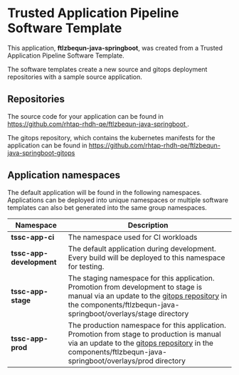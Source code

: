 # Trusted Application Pipeline Software Template

This application, **ftlzbequn-java-springboot**, was created from a Trusted Application Pipeline Software Template.

The software templates create a new source and gitops deployment repositories with a sample source application. 

## Repositories

The source code for your application can be found in [https://github.com/rhtap-rhdh-qe/ftlzbequn-java-springboot ](https://github.com/rhtap-rhdh-qe/ftlzbequn-java-springboot ).
 
The gitops repository, which contains the kubernetes manifests for the application can be found in 
[https://github.com/rhtap-rhdh-qe/ftlzbequn-java-springboot-gitops ](https://github.com/rhtap-rhdh-qe/ftlzbequn-java-springboot-gitops ) 

## Application namespaces 

The default application will be found in the following namespaces. Applications can be deployed into unique namespaces or multiple software templates can also bet generated into the same group namespaces.  

|  Namespace   |  Description   |  
| -------- | -------- |
| **tssc-app-ci** | The namespace used for CI workloads |
| **tssc-app-development** | The default application during development. Every build will be deployed to this namespace for testing. |
| **tssc-app-stage** | The staging namespace for this application. Promotion from development to stage is manual via an update to the [gitops repository](https://github.com/rhtap-rhdh-qe/ftlzbequn-java-springboot-gitops ) in the components/ftlzbequn-java-springboot/overlays/stage directory |
| **tssc-app-prod** | The production namespace for this application. Promotion from stage to production is manual via an update to the [gitops repository](https://github.com/rhtap-rhdh-qe/ftlzbequn-java-springboot-gitops ) in the components/ftlzbequn-java-springboot/overlays/prod directory |
